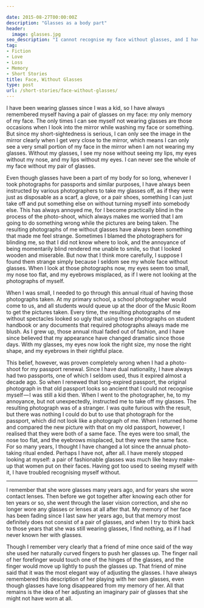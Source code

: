 ```yaml
---

date: 2015-08-27T00:00:00Z
description: "Glasses as a body part"
header:
  image: glasses.jpg
seo_description: "I cannot recognise my face without glasses, and I have forgotten her face with glasses."
tag:
- Fiction
- Love
- Loss
- Memory
- Short Stories
title: Face, Without Glasses
type: post
url: /short-stories/face-without-glasses/
---
```


I have been wearing glasses since I was a kid, so I have always remembered myself having a pair of glasses on my face: my only memory of my face. The only times I can see myself not wearing glasses are those occasions when I look into the mirror while washing my face or something. But since my short-sightedness is serious, I can only see the image in the mirror clearly when I get very close to the mirror, which means I can only see a very small portion of my face in the mirror when I am not wearing my glasses. Without my glasses, I see my nose without seeing my lips, my eyes without my nose, and my lips without my eyes. I can never see the whole of my face without my pair of glasses.

Even though glasses have been a part of my body for so long, whenever I took photographs for passports and similar purposes, I have always been instructed by various photographers to take my glasses off, as if they were just as disposable as a scarf, a glove, or a pair shoes, something I can just take off and put something else on without turning myself into somebody else. This has always annoyed me, for I become practically blind in the process of the photo-shoot, which always makes me worried that I am going to do something wrong while the pictures are being taken. The resulting photographs of me without glasses have always been something that made me feel strange. Sometimes I blamed the photographers for blinding me, so that I did not know where to look, and the annoyance of being momentarily blind rendered me unable to smile, so that I looked wooden and miserable. But now that I think more carefully, I suppose I found them strange simply because I seldom see my whole face without glasses. When I look at those photographs now, my eyes seem too small, my nose too flat, and my eyebrows misplaced, as if I were not looking at the photographs of myself.

When I was small, I needed to go through this annual ritual of having those photographs taken. At my primary school, a school photographer would come to us, and all students would queue up at the door of the Music Room to get the pictures taken. Every time, the resulting photographs of me without spectacles looked so ugly that using those photographs on student handbook or any documents that required photographs always made me blush. As I grew up, those annual ritual faded out of fashion, and I have since believed that my appearance have changed dramatic since those days. With my glasses, my eyes now look the right size, my nose the right shape, and my eyebrows in their rightful place.

This belief, however, was proven completely wrong when I had a photo-shoot for my passport renewal. Since I have dual nationality, I have always had two passports, one of which I seldom used, thus it expired almost a decade ago. So when I renewed that long-expired passport, the original photograph in that old passport looks so ancient that I could not recognise myself — I was still a kid then. When I went to the photographer, he, to my annoyance, but not unexpectedly, instructed me to take off my glasses. The resulting photograph was of a stranger. I was quite furious with the result, but there was nothing I could do but to use that photograph for the passport, which did not look like a photograph of me. When I returned home and compared the new picture with that on my old passport, however, I realised that they were both of a same face. The eyes were too small, the nose too flat, and the eyebrows misplaced, but they were the same face. For so many years, I thought I have changed a lot since the annual photo-taking ritual ended. Perhaps I have not, after all. I have merely stopped looking at myself: a pair of fashionable glasses was much like heavy make-up that women put on their faces. Having got too used to seeing myself with it, I have troubled recognising myself without.

***

I remember that she wore glasses many years ago, and for years she wore contact lenses. Then before we got together after knowing each other for ten years or so, she went through the laser vision correction, and she no longer wore any glasses or lenses at all after that. My memory of her face has been fading since I last saw her years ago, but that memory most definitely does not consist of a pair of glasses, and when I try to think back to those years that she was still wearing glasses, I find nothing, as if I had never known her with glasses.

Though I remember very clearly that a friend of mine once said of the way she used her naturally curved fingers to push her glasses up. The finger nail of her forefinger would touch one of the hinges of the glasses, and the finger would move up lightly to push the glasses up. That friend of mine said that it was the most elegant way of adjusting the glasses. I have always remembered this description of her playing with her own glasses, even though glasses have long disappeared from my memory of her. All that remains is the idea of her adjusting an imaginary pair of glasses that she might not have worn at all.
